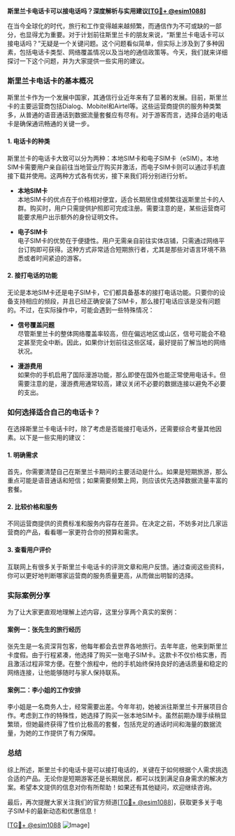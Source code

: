 **斯里兰卡电话卡可以接电话吗？深度解析与实用建议[[TG💪+ @esim1088](https://t.me/s/esim1088)]**

在当今全球化的时代，旅行和工作变得越来越频繁，而通信作为不可或缺的一部分，也显得尤为重要。对于计划前往斯里兰卡的朋友来说，“斯里兰卡电话卡可以接电话吗？”无疑是一个关键问题。这个问题看似简单，但实际上涉及到了多种因素，包括电话卡类型、网络覆盖情况以及当地的通信政策等。今天，我们就来详细探讨一下这个问题，并为大家提供一些实用的建议。

### 斯里兰卡电话卡的基本概况

斯里兰卡作为一个发展中国家，其通信行业近年来有了显著的发展。目前，斯里兰卡的主要运营商包括Dialog、Mobitel和Airtel等。这些运营商提供的服务种类繁多，从普通的语音通话到数据流量套餐应有尽有。对于游客而言，选择合适的电话卡是确保通讯畅通的关键一步。

#### 1. **电话卡的种类**
斯里兰卡的电话卡大致可以分为两种：本地SIM卡和电子SIM卡（eSIM）。本地SIM卡需要用户亲自前往当地营业厅购买并激活，而电子SIM卡则可以通过手机直接下载并使用。这两种方式各有优劣，接下来我们将分别进行分析。

- **本地SIM卡**  
本地SIM卡的优点在于价格相对便宜，适合长期居住或频繁往返斯里兰卡的人群。购买时，用户只需提供护照即可完成注册。需要注意的是，某些运营商可能要求用户出示额外的身份证明文件。

- **电子SIM卡**  
电子SIM卡的优势在于便捷性。用户无需亲自前往实体店铺，只需通过网络平台订购即可获得。这种方式非常适合短期旅行者，尤其是那些对语言环境不熟悉或者时间紧迫的游客。

#### 2. **接打电话的功能**
无论是本地SIM卡还是电子SIM卡，它们都具备基本的接打电话功能。只要你的设备支持相应的频段，并且已经正确安装了SIM卡，那么接打电话应该是没有问题的。不过，在实际操作中，可能会遇到一些特殊情况：

- **信号覆盖问题**  
尽管斯里兰卡的整体网络覆盖率较高，但在偏远地区或山区，信号可能会不稳定甚至完全中断。因此，如果你计划前往这些区域，最好提前了解当地的网络状况。

- **漫游费用**  
如果你的手机启用了国际漫游功能，那么即使在国外也能正常使用电话卡。但需要注意的是，漫游费用通常较高，建议关闭不必要的数据连接以避免不必要的支出。

### 如何选择适合自己的电话卡？

在选择斯里兰卡电话卡时，除了考虑是否能接打电话外，还需要综合考量其他因素。以下是一些实用的建议：

#### 1. **明确需求**
首先，你需要清楚自己在斯里兰卡期间的主要活动是什么。如果是短期旅游，那么重点可能是语音通话和短信；如果需要频繁上网，则应该优先选择数据流量丰富的套餐。

#### 2. **比较价格和服务**
不同运营商提供的资费标准和服务内容存在差异。在决定之前，不妨多对比几家运营商的产品，看看哪一家更符合你的预算和需求。

#### 3. **查看用户评价**
互联网上有很多关于斯里兰卡电话卡的评测文章和用户反馈。通过查阅这些资料，你可以更好地判断哪家运营商的服务质量更高，从而做出明智的选择。

### 实际案例分享

为了让大家更直观地理解上述内容，这里分享两个真实的案例：

#### 案例一：张先生的旅行经历
张先生是一名资深背包客，他每年都会去世界各地旅行。去年年底，他来到斯里兰卡度假。由于行程紧凑，他选择了购买一张电子SIM卡。这款卡不仅价格实惠，而且激活过程非常方便。在整个旅程中，他的手机始终保持良好的通话质量和稳定的网络连接，让他能够随时与家人保持联系。

#### 案例二：李小姐的工作安排
李小姐是一名商务人士，经常需要出差。今年年初，她被派往斯里兰卡开展项目合作。考虑到工作的特殊性，她选择了购买一张本地SIM卡。虽然前期办理手续稍显繁琐，但她最终获得了性价比极高的套餐，包括充足的通话时间和海量的数据流量，为她的工作提供了有力保障。

### 总结

综上所述，斯里兰卡的电话卡是可以接打电话的，关键在于如何根据个人需求挑选合适的产品。无论你是短期游客还是长期居民，都可以找到满足自身需求的解决方案。希望本文提供的信息对你有所帮助！如果还有其他疑问，欢迎继续咨询。

最后，再次提醒大家关注我们的官方频道[[TG💪+ @esim1088](https://t.me/s/esim1088)]，获取更多关于电子SIM卡的最新动态和优惠信息！

[[TG💪+ @esim1088](https://t.me/s/esim1088) ![Image](https://i.postimg.cc/4NQfJmqS/Snipaste-2025-05-13-00-14-12.png)]